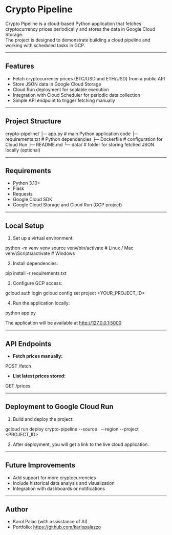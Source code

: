 # Crypto Pipeline

Crypto Pipeline is a cloud-based Python application that fetches cryptocurrency prices periodically and stores the data in Google Cloud Storage.  
The project is designed to demonstrate building a cloud pipeline and working with scheduled tasks in GCP.

---

## Features

- Fetch cryptocurrency prices (BTC/USD and ETH/USD) from a public API
- Store JSON data in Google Cloud Storage
- Cloud Run deployment for scalable execution
- Integration with Cloud Scheduler for periodic data collection
- Simple API endpoint to trigger fetching manually

---

## Project Structure

crypto-pipeline/
├─ app.py            # main Python application code
├─ requirements.txt  # Python dependencies
├─ Dockerfile        # configuration for Cloud Run
├─ README.md
└─ data/             # folder for storing fetched JSON locally (optional)

---

## Requirements

- Python 3.10+
- Flask
- Requests
- Google Cloud SDK
- Google Cloud Storage and Cloud Run (GCP project)

---

## Local Setup

1. Set up a virtual environment:

python -m venv venv
source venv/bin/activate  # Linux / Mac
venv\Scripts\activate     # Windows

2. Install dependencies:

pip install -r requirements.txt

3. Configure GCP access:

gcloud auth login
gcloud config set project <YOUR_PROJECT_ID>

4. Run the application locally:

python app.py

The application will be available at http://127.0.0.1:5000

---

## API Endpoints

- **Fetch prices manually:**

POST /fetch

- **List latest prices stored:**

GET /prices

---

## Deployment to Google Cloud Run

1. Build and deploy the project:

gcloud run deploy crypto-pipeline --source . --region <REGION> --project <PROJECT_ID>

2. After deployment, you will get a link to the live cloud application.

---

## Future Improvements

- Add support for more cryptocurrencies
- Include historical data analysis and visualization
- Integration with dashboards or notifications

---

## Author

- Karol Palac (with assisstance of AI)
- Portfolio: https://github.com/karlopalazzo
